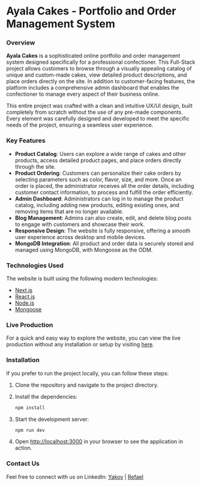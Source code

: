 # Ayala Cakes - Portfolio and Order Management System

### Overview

**Ayala Cakes** is a sophisticated online portfolio and order management system designed specifically for a professional confectioner. This Full-Stack project allows customers to browse through a visually appealing catalog of unique and custom-made cakes, view detailed product descriptions, and place orders directly on the site. In addition to customer-facing features, the platform includes a comprehensive admin dashboard that enables the confectioner to manage every aspect of their business online.

This entire project was crafted with a clean and intuitive UX/UI design, built completely from scratch without the use of any pre-made components. Every element was carefully designed and developed to meet the specific needs of the project, ensuring a seamless user experience.

### Key Features

- **Product Catalog**: Users can explore a wide range of cakes and other products, access detailed product pages, and place orders directly through the site.
- **Product Ordering**: Customers can personalize their cake orders by selecting parameters such as color, flavor, size, and more. Once an order is placed, the administrator receives all the order details, including customer contact information, to process and fulfill the order efficiently.
- **Admin Dashboard**: Administrators can log in to manage the product catalog, including adding new products, editing existing ones, and removing items that are no longer available.
- **Blog Management**: Admins can also create, edit, and delete blog posts to engage with customers and showcase their work.
- **Responsive Design**: The website is fully responsive, offering a smooth user experience across desktop and mobile devices.
- **MongoDB Integration**: All product and order data is securely stored and managed using MongoDB, with Mongoose as the ODM.

### Technologies Used

The website is built using the following modern technologies:

- [Next.js](https://nextjs.org/)
- [React.js](https://reactjs.org/)
- [Node.js](https://nodejs.org/)
- [Mongoose](https://mongoosejs.com/)


### Live Production
For a quick and easy way to explore the website, you can view the live production without any installation or setup by visiting [here](https://ayacakes.biz/).
### Installation

If you prefer to run the project locally, you can follow these steps:

1. Clone the repository and navigate to the project directory.

2. Install the dependencies:

    ```bash
    npm install
    ```

3. Start the development server:

    ```bash
    npm run dev
    ```

4. Open [http://localhost:3000](http://localhost:3000) in your browser to see the application in action.

### Contact Us

Feel free to connect with us on LinkedIn: [Yakov](https://il.linkedin.com/in/yakov-moshel-1a110b283) | [Refael](https://www.linkedin.com/in/refaelbz/)
